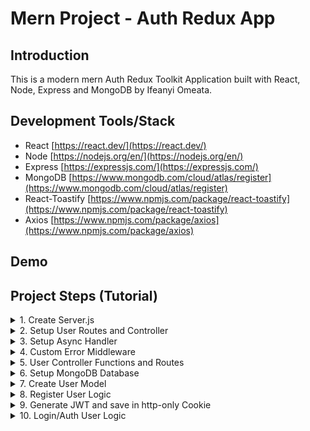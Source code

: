 # Mern Project - Auth Redux App

## Introduction

This is a modern mern Auth Redux Toolkit Application built with React, Node, Express and MongoDB by Ifeanyi Omeata.

## Development Tools/Stack

- React [https://react.dev/](https://react.dev/)
- Node [https://nodejs.org/en/](https://nodejs.org/en/)
- Express [https://expressjs.com/](https://expressjs.com/)
- MongoDB [https://www.mongodb.com/cloud/atlas/register](https://www.mongodb.com/cloud/atlas/register)
- React-Toastify [https://www.npmjs.com/package/react-toastify](https://www.npmjs.com/package/react-toastify)
- Axios [https://www.npmjs.com/package/axios](https://www.npmjs.com/package/axios)

## Demo

## Project Steps (Tutorial)

<details>
<summary>1. Create Server.js </summary>

# Create Server.js 

### [https://github.com/omeatai/mern-project-auth-redux/commit/f3aa0241e68ce6a9d841ed224c5032eb43b33bd4](https://github.com/omeatai/mern-project-auth-redux/commit/f3aa0241e68ce6a9d841ed224c5032eb43b33bd4)

# Initialise npm

```x
npm init -y
```

# Install Dependencies (express, dotenv, mongoose, bcryptjs, jsonwebtoken, cookie-parser)

```x
npm i express dotenv mongoose bcryptjs jsonwebtoken cookie-parser
```

# Install Nodemon

```x
npm i -D nodemon
```

<img width="1097" alt="image" src="https://github.com/omeatai/mern-project-auth-redux/assets/32337103/72510804-4671-4933-aff7-3c4e6c9406ef">
<img width="1097" alt="image" src="https://github.com/omeatai/mern-project-auth-redux/assets/32337103/0b91f307-ac5d-44ed-a46a-efb719c396cd">
<img width="1097" alt="image" src="https://github.com/omeatai/mern-project-auth-redux/assets/32337103/7ff71eef-3597-4ae6-8555-cd9b279b394c">
<img width="1097" alt="image" src="https://github.com/omeatai/mern-project-auth-redux/assets/32337103/4b68d9a3-d543-43b5-ae95-ccffb1bd7544">
<img width="1157" alt="image" src="https://github.com/omeatai/mern-project-auth-redux/assets/32337103/e1e0ec25-7b30-4396-8726-6c5676b6506b">

# #End</details>

<details>
<summary>2. Setup User Routes and Controller </summary>

# Setup User Routes and Controller

# User Routes

```x
**POST /api/users**   		 - Register a user
**POST /api/users/auth** 	 - Authenticate a user and get token
**POST /api/users/logout**  - Logout user and clear cookie
**GET /api/users/profile** 	 - Get user profile
**PUT /api/users/profile**     - Update user profile
```

<img width="1094" alt="image" src="https://github.com/omeatai/mern-project-auth-redux/assets/32337103/800bbe49-e62e-43f7-85a7-195ecc151051">
<img width="1094" alt="image" src="https://github.com/omeatai/mern-project-auth-redux/assets/32337103/4868d59e-7778-48e6-a6be-2cfda8ddcaae">
<img width="1094" alt="image" src="https://github.com/omeatai/mern-project-auth-redux/assets/32337103/88d09d34-0488-4f51-bfc9-9a3a313971c5">
<img width="1252" alt="image" src="https://github.com/omeatai/mern-project-auth-redux/assets/32337103/274561c1-e33c-4fa6-bc05-48186663a09f">
<img width="1250" alt="image" src="https://github.com/omeatai/mern-project-auth-redux/assets/32337103/ecda6f52-b9bf-46c8-a62e-078d3bb764c3">
<img width="1250" alt="image" src="https://github.com/omeatai/mern-project-auth-redux/assets/32337103/208cdd78-bfe3-4760-bcff-c2964c950555">
<img width="1295" alt="image" src="https://github.com/omeatai/mern-project-auth-redux/assets/32337103/71a18759-b972-4e41-9d32-1cfe7cca2fda">

# #End</details>

<details>
<summary>3. Setup Async Handler </summary>

# Setup Async Handler 

### [https://github.com/omeatai/mern-project-auth-redux/commit/28bfc79595adbfb0b3745f38bc1971e4839f49c3](https://github.com/omeatai/mern-project-auth-redux/commit/28bfc79595adbfb0b3745f38bc1971e4839f49c3)

#Install Express-Async-Handler

```x
npm i express-async-handler
```

<img width="1094" alt="image" src="https://github.com/omeatai/mern-project-auth-redux/assets/32337103/9ee921ef-bfd9-415d-a137-f51239c85e73">

# #End</details>

<details>
<summary>4. Custom Error Middleware </summary>

# Custom Error Middleware 

### [https://github.com/omeatai/mern-project-auth-redux/commit/7921e7d2404e4a8f898075edd1e31db5bb8f4713](https://github.com/omeatai/mern-project-auth-redux/commit/7921e7d2404e4a8f898075edd1e31db5bb8f4713)

<img width="1096" alt="image" src="https://github.com/omeatai/mern-project-auth-redux/assets/32337103/8dc2be8f-b546-4ce0-9757-4cc5842abdc6">
<img width="1096" alt="image" src="https://github.com/omeatai/mern-project-auth-redux/assets/32337103/6416dcef-39a8-455b-9788-d7849520a2f9">
<img width="1096" alt="image" src="https://github.com/omeatai/mern-project-auth-redux/assets/32337103/33b06c53-7e0b-4884-8650-a09a31abb3cd">
<img width="1096" alt="image" src="https://github.com/omeatai/mern-project-auth-redux/assets/32337103/00db59cf-8ce2-4591-bba4-e6ca0e9a7293">
<img width="1254" alt="image" src="https://github.com/omeatai/mern-project-auth-redux/assets/32337103/f875fdef-e403-4f84-9ef6-9b9743757715">

# #End</details>

<details>
<summary>5. User Controller Functions and Routes </summary>

# User Controller Functions and Routes

### [https://github.com/omeatai/mern-project-auth-redux/commit/f7d7c35dfb7f255b46e9cd5a81134873e1f51a3c](https://github.com/omeatai/mern-project-auth-redux/commit/f7d7c35dfb7f255b46e9cd5a81134873e1f51a3c)

<img width="1096" alt="image" src="https://github.com/omeatai/mern-project-auth-redux/assets/32337103/f68fac81-1aa8-40f2-a532-baee3450ddc5">
<img width="1096" alt="image" src="https://github.com/omeatai/mern-project-auth-redux/assets/32337103/dfb2cbfa-5b65-4079-a2e8-5d956b707655">
<img width="1096" alt="image" src="https://github.com/omeatai/mern-project-auth-redux/assets/32337103/0af785d0-fb74-4c69-89dd-e48c4efa6d30">
<img width="1205" alt="image" src="https://github.com/omeatai/mern-project-auth-redux/assets/32337103/9457329d-3340-465f-9b3d-eb46deab2aac">
<img width="1205" alt="image" src="https://github.com/omeatai/mern-project-auth-redux/assets/32337103/7c02b690-c399-487b-b35f-0c9b067009ad">
<img width="1205" alt="image" src="https://github.com/omeatai/mern-project-auth-redux/assets/32337103/ccdd674b-ccbc-4823-9ae1-601c195d4c83">
<img width="1205" alt="image" src="https://github.com/omeatai/mern-project-auth-redux/assets/32337103/ba9c223e-33c0-41cc-81ac-56cf398e133d">
<img width="1205" alt="image" src="https://github.com/omeatai/mern-project-auth-redux/assets/32337103/abb598c8-b0e3-442e-bb08-1d00b376297b">

# #End</details>

<details>
<summary>6. Setup MongoDB Database </summary>

# Setup MongoDB Database

### [https://github.com/omeatai/mern-project-auth-redux/commit/7fc635be57d3be03934cc47d572ff39573d7b1d4](https://github.com/omeatai/mern-project-auth-redux/commit/7fc635be57d3be03934cc47d572ff39573d7b1d4)

<img width="1214" alt="image" src="https://github.com/omeatai/mern-project-auth-redux/assets/32337103/e92a5d2d-2d31-4fb9-9894-26196110fbbc">
<img width="1267" alt="image" src="https://github.com/omeatai/mern-project-auth-redux/assets/32337103/12290347-c4a8-4efb-93a5-b615275afe29">
<img width="1267" alt="image" src="https://github.com/omeatai/mern-project-auth-redux/assets/32337103/704f91ae-e274-44ad-860f-de906ea0fbd7">
<img width="1267" alt="image" src="https://github.com/omeatai/mern-project-auth-redux/assets/32337103/0876ceb3-4602-4e04-9397-34608abbdedd">
<img width="1267" alt="image" src="https://github.com/omeatai/mern-project-auth-redux/assets/32337103/f0bd7987-ba71-4b6e-a85d-4eb735a6a002">
<img width="1024" alt="image" src="https://github.com/omeatai/mern-project-auth-redux/assets/32337103/9ef06181-c2ee-4123-8da4-61acfc0c35b9">
<img width="1265" alt="image" src="https://github.com/omeatai/mern-project-auth-redux/assets/32337103/89968bc7-6931-4a4a-b640-372793e7d8e1">
<img width="1069" alt="image" src="https://github.com/omeatai/mern-project-auth-redux/assets/32337103/00274e1d-64f4-46b6-8277-94f5b0c69935">
<img width="1095" alt="image" src="https://github.com/omeatai/mern-project-auth-redux/assets/32337103/138f4f94-32f7-49b9-9ba5-35e078a29c02">
<img width="1095" alt="image" src="https://github.com/omeatai/mern-project-auth-redux/assets/32337103/51ed877e-5d44-48a0-b5e4-e94139955c4f">
<img width="1095" alt="image" src="https://github.com/omeatai/mern-project-auth-redux/assets/32337103/ae09cd7c-06ed-4cc3-b4a6-f668dbdd90d8">

# #End</details>

<details>
<summary>7. Create User Model </summary>

# Create User Model

### [https://github.com/omeatai/mern-project-auth-redux/commit/ce4f3c953c033e898ef1d2fccc81327b721439b7](https://github.com/omeatai/mern-project-auth-redux/commit/ce4f3c953c033e898ef1d2fccc81327b721439b7)

### [https://github.com/omeatai/mern-project-auth-redux/commit/1a524216267dcc4c8c6141ac2972b3992de0a9e8](https://github.com/omeatai/mern-project-auth-redux/commit/1a524216267dcc4c8c6141ac2972b3992de0a9e8)

<img width="1095" alt="image" src="https://github.com/omeatai/mern-project-auth-redux/assets/32337103/6b5141c9-e4ab-4fc5-89ee-16df28779972">
<img width="1095" alt="image" src="https://github.com/omeatai/mern-project-auth-redux/assets/32337103/21832352-9870-4079-8c92-59805121fc82">
<img width="1095" alt="image" src="https://github.com/omeatai/mern-project-auth-redux/assets/32337103/d4d0eef0-18b3-4440-a28e-b07b17a75be9">
<img width="1095" alt="image" src="https://github.com/omeatai/mern-project-auth-redux/assets/32337103/8b1fe90c-0b94-4260-b7bf-eef8cf2803be">

# #End</details>

<details>
<summary>8. Register User Logic </summary>

# Register User Logic

### [https://github.com/omeatai/mern-project-auth-redux/commit/17c7691a6a9c041fa77ea894d965f1aeeb904f0e](https://github.com/omeatai/mern-project-auth-redux/commit/17c7691a6a9c041fa77ea894d965f1aeeb904f0e)

<img width="1095" alt="image" src="https://github.com/omeatai/mern-project-auth-redux/assets/32337103/4b1688b3-f411-461f-b97b-deaa47091d94">
<img width="1095" alt="image" src="https://github.com/omeatai/mern-project-auth-redux/assets/32337103/a0ae5f4d-a945-4d82-8b10-39d4492ce66a">
<img width="1095" alt="image" src="https://github.com/omeatai/mern-project-auth-redux/assets/32337103/7aed2549-376c-4fd4-9a0d-5a1612c23a74">
<img width="1095" alt="image" src="https://github.com/omeatai/mern-project-auth-redux/assets/32337103/b73c5861-00ac-4242-9862-8bb988fe6df1">
<img width="1204" alt="image" src="https://github.com/omeatai/mern-project-auth-redux/assets/32337103/397f3688-0f1c-4194-922a-9845537a40be">
<img width="1042" alt="image" src="https://github.com/omeatai/mern-project-auth-redux/assets/32337103/74d31eb3-9338-4f0d-bfc0-d590f40edc69">

# #End</details>

<details>
<summary>9. Generate JWT and save in http-only Cookie </summary>

# Generate JWT and save in http-only Cookie 

### [https://github.com/omeatai/mern-project-auth-redux/commit/a2b5c0cd2b82a868bd750b7b5cbc79c3db0006be](https://github.com/omeatai/mern-project-auth-redux/commit/a2b5c0cd2b82a868bd750b7b5cbc79c3db0006be)

<img width="1092" alt="image" src="https://github.com/omeatai/mern-project-auth-redux/assets/32337103/1a0dca74-3da2-4c6c-9981-b69e825b1b28">
<img width="1092" alt="image" src="https://github.com/omeatai/mern-project-auth-redux/assets/32337103/d5c7b543-076f-4454-845b-f8fbcec409ba">
<img width="1204" alt="image" src="https://github.com/omeatai/mern-project-auth-redux/assets/32337103/c58e1056-c6cd-4d24-89bb-f5b4f8f5ed90">
<img width="1204" alt="image" src="https://github.com/omeatai/mern-project-auth-redux/assets/32337103/fff314fc-375d-4750-98a1-ed9711c496b2">

# #End</details>

<details>
<summary>10. Login/Auth User Logic </summary>

# Login/Auth User Logic 

```x

```

```x

```

```x

```

```x

```

```x

```

```x

```

```x

```

```x

```

```x

```

```x

```

```x

```

# #End</details>

